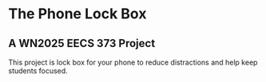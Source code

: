 # The Phone Lock Box
## A WN2025 EECS 373 Project

This project is lock box for your phone to reduce distractions and help keep
students focused.